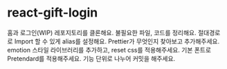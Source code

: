 # react-gift-login
홈과 로그인(WIP) 레포지토리를 클론해요.
불필요한 파일, 코드를 정리해요.
절대경로로 Import 할 수 있게 alias를 설정해요.
Prettier가 무엇인지 찾아보고 추가해주세요.
emotion 스타일 라이브러리를 추가하고, reset css를 적용해주세요.
기본 폰트로 Pretendard를 적용해주세요.
기능 단위로 나누어 커밋을 해주세요.